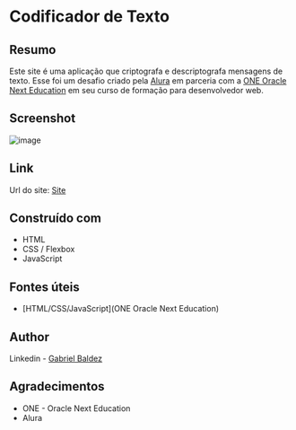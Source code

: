 # Codificador de Texto
## Resumo
Este site é uma aplicação que criptografa e descriptografa mensagens de texto. Esse foi um desafio criado pela [Alura](https://www.alura.com.br/) em parceria com a 
[ONE Oracle Next Education](https://www.oracle.com/br/education/oracle-next-education/) em seu curso de formação para desenvolvedor web.

## Screenshot
![image](https://user-images.githubusercontent.com/83733139/164562573-47592c03-23ac-47cb-8598-7af15aff8c0a.png)

## Link
Url do site: [Site](https://gbaldez.github.io/text-decoder/) 

## Construído com 
* HTML
* CSS / Flexbox
* JavaScript

## Fontes úteis
- [HTML/CSS/JavaScript](ONE Oracle Next Education)

## Author
Linkedin - [Gabriel Baldez](https://www.linkedin.com/in/gabriel-baldez/)

## Agradecimentos
* ONE - Oracle Next Education
* Alura
